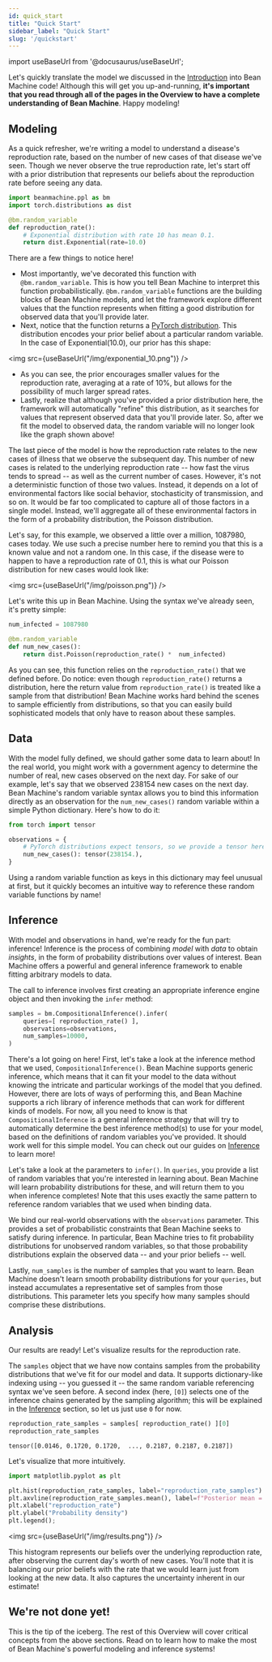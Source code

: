 ```yaml
---
id: quick_start
title: "Quick Start"
sidebar_label: "Quick Start"
slug: '/quickstart'
---
```

import useBaseUrl from '@docusaurus/useBaseUrl';

<!-- @import "../../header.md" -->

Let's quickly translate the model we discussed in the [Introduction](../introduction/introduction.md) into Bean Machine code! Although this will get you up-and-running, **it's important that you read through all of the pages in the Overview to have a complete understanding of Bean Machine**. Happy modeling!

## Modeling

As a quick refresher, we're writing a model to understand a disease's reproduction rate, based on the number of new cases of that disease we've seen. Though we never observe the true reproduction rate, let's start off with a prior distribution that represents our beliefs about the reproduction rate before seeing any data.

```py
import beanmachine.ppl as bm
import torch.distributions as dist

@bm.random_variable
def reproduction_rate():
    # Exponential distribution with rate 10 has mean 0.1.
    return dist.Exponential(rate=10.0)
```

There are a few things to notice here!

  * Most importantly, we've decorated this function with `@bm.random_variable`. This is how you tell Bean Machine to interpret this function probabilistically. `@bm.random_variable` functions are the building blocks of Bean Machine models, and let the framework explore different values that the function represents when fitting a good distribution for observed data that you'll provide later.
  * Next, notice that the function returns a [PyTorch distribution](https://pytorch.org/docs/stable/distributions.html?highlight=distribution#module-torch.distributions). This distribution encodes your prior belief about a particular random variable. In the case of $\text{Exponential}(10.0)$, our prior has this shape:

<img src={useBaseUrl("/img/exponential_10.png")} />

  * As you can see, the prior encourages smaller values for the reproduction rate, averaging at a rate of 10%, but allows for the possibility of much larger spread rates.
  * Lastly, realize that although you've provided a prior distribution here, the framework will automatically "refine" this distribution, as it searches for values that represent observed data that you'll provide later. So, after we fit the model to observed data, the random variable will no longer look like the graph shown above!

The last piece of the model is how the reproduction rate relates to the new cases of illness that we observe the subsequent day. This number of new cases is related to the underlying reproduction rate -- how fast the virus tends to spread -- as well as the current number of cases. However, it's not a deterministic function of those two values. Instead, it depends on a lot of environmental factors like social behavior, stochasticity of transmission, and so on. It would be far too complicated to capture all of those factors in a single model. Instead, we'll aggregate all of these environmental factors in the form of a probability distribution, the $\text{Poisson}$ distribution.

Let's say, for this example, we observed a little over a million, 1087980, cases today. We use such a precise number here to remind you that this is a known value and not a random one. In this case, if the disease were to happen to have a reproduction rate of 0.1, this is what our $\text{Poisson}$ distribution for new cases would look like:

<img src={useBaseUrl("/img/poisson.png")} />

Let's write this up in Bean Machine. Using the syntax we've already seen, it's pretty simple:

```py
num_infected = 1087980

@bm.random_variable
def num_new_cases():
    return dist.Poisson(reproduction_rate() *  num_infected)
```

As you can see, this function relies on the `reproduction_rate()` that we defined before. Do notice: even though `reproduction_rate()` returns a distribution, here the return value from `reproduction_rate()` is treated like a sample from that distribution! Bean Machine works hard behind the scenes to sample efficiently from distributions, so that you can easily build sophisticated models that only have to reason about these samples.

## Data

With the model fully defined, we should gather some data to learn about! In the real world, you might work with a government agency to determine the number of real, new cases observed on the next day. For sake of our example, let's say that we observed 238154 new cases on the next day. Bean Machine's random variable syntax allows you to bind this information directly as an observation for the `num_new_cases()` random variable within a simple Python dictionary. Here's how to do it:

```py
from torch import tensor

observations = {
    # PyTorch distributions expect tensors, so we provide a tensor here.
    num_new_cases(): tensor(238154.),
}
```

Using a random variable function as keys in this dictionary may feel unusual at first, but it quickly becomes an intuitive way to reference these random variable functions by name!

## Inference

With model and observations in hand, we're ready for the fun part: inference! Inference is the process of combining _model_ with _data_ to obtain _insights_, in the form of probability distributions over values of interest. Bean Machine offers a powerful and general inference framework to enable fitting arbitrary models to data.

The call to inference involves first creating an appropriate inference engine object and then invoking the `infer` method:

```py
samples = bm.CompositionalInference().infer(
    queries=[ reproduction_rate() ],
    observations=observations,
    num_samples=10000,
)
```

There's a lot going on here! First, let's take a look at the inference method that we used, `CompositionalInference()`. Bean Machine supports generic inference, which means that it can fit your model to the data without knowing the intricate and particular workings of the model that you defined. However, there are lots of ways of performing this, and Bean Machine supports a rich library of inference methods that can work for different kinds of models. For now, all you need to know is that `CompositionalInference` is a general inference strategy that will try to automatically determine the best inference method(s) to use for your model, based on the definitions of random variables you've provided. It should work well for this simple model. You can check out our guides on [Inference](../inference/inference.md) to learn more!

Let's take a look at the parameters to `infer()`. In `queries`, you provide a list of random variables that you're interested in learning about. Bean Machine will learn probability distributions for these, and will return them to you when inference completes! Note that this uses exactly the same pattern to reference random variables that we used when binding data.

We bind our real-world observations with the `observations` parameter. This provides a set of probabilistic constraints that Bean Machine seeks to satisfy during inference. In particular, Bean Machine tries to fit probability distributions for unobserved random variables, so that those probability distributions explain the observed data -- and your prior beliefs -- well.

Lastly, `num_samples` is the number of samples that you want to learn. Bean Machine doesn't learn smooth probability distributions for your `queries`, but instead accumulates a representative set of samples from those distributions. This parameter lets you specify how many samples should comprise these distributions.

## Analysis

Our results are ready! Let's visualize results for the reproduction rate.

The `samples` object that we have now contains samples from the probability distributions that we've fit for our model and data. It supports dictionary-like indexing using -- you guessed it -- the same random variable referencing syntax we've seen before. A second index (here, `[0]`) selects one of the inference chains generated by the sampling algorithm; this will be explained in the [Inference](../inference/inference.md) section, so let us just use `0` for now.

<!-- TODO: The syntax for accessing samples is ugly because of chains and detaching. We should fix it. -->
```py
reproduction_rate_samples = samples[ reproduction_rate() ][0]
reproduction_rate_samples
```

```
tensor([0.0146, 0.1720, 0.1720,  ..., 0.2187, 0.2187, 0.2187])
```

Let's visualize that more intuitively.

```py
import matplotlib.pyplot as plt

plt.hist(reproduction_rate_samples, label="reproduction_rate_samples")
plt.axvline(reproduction_rate_samples.mean(), label=f"Posterior mean = {reproduction_rate_samples.mean() :.2f}", color="K")
plt.xlabel("reproduction_rate")
plt.ylabel("Probability density")
plt.legend();
```

<img src={useBaseUrl("/img/results.png")} />

This histogram represents our beliefs over the underlying reproduction rate, after observing the current day's worth of new cases. You'll note that it is balancing our prior beliefs with the rate that we would learn just from looking at the new data. It also captures the uncertainty inherent in our estimate!

## We're not done yet!

This is the tip of the iceberg. The rest of this Overview will cover critical concepts from the above sections. Read on to learn how to make the most of Bean Machine's powerful modeling and inference systems!

<!-- ## Quick start Part 1

### Modeling

At this point it would be helpful to briefly look at our example model written in Bean Machine.
Random variables such as `reproduction_rate` and `num_new_cases` are represented as functions which compute the Conditional Probability Distribution (CPD) of these variables and return a [PyTorch distribution object](https://pytorch.org/docs/stable/distributions.html?highlight=distribution#module-torch.distributions).
These **dependency functions** that compute the CPD are marked with the `beanmachine.ppl.random_variable` decorator and all Elementary Probability Distributions (EPDs) are based on PyTorch EPDs in the `torch.distribution` package.

```py
import beanmachine.ppl as bm
import torch.distributions as dist
from torch import tensor


num_infected = 1087980

@bm.random_variable
def reproduction_rate():
    return dist.Exponential(1 / 0.1)

@bm.random_variable
def num_new_cases():
    return dist.Poisson(reproduction_rate() *  num_infected)
```

### Inference

The call to inference involves first creating an appropriate inference engine object and then invoking the `infer` method as follows

```py
engine = bm.CompositionalInference()
samples = engine.infer(
    queries = [reproduction_rate()],
    observations = {num_new_cases() : tensor(238154.0)},
    num_samples = 1000,
)
```

Here it is important to note that the call `reproduction_rate()` in the list of queried variables refers to the name of a random variable while the same call in the dependency function  of `num_new_cases()` refers to the value of the random variable.

The semantics of the `infer` call are to request the posterior distribution of the random variable `reproduction_rate()` given that the value of the random variable `num_new_cases()` is equal to `238154`.
Note that all values in Bean Machine are represented as PyTorch tensors.

### Results

The inference engine that we are using in this example is an instance of Markov Chain Monte Carlo (MCMC) inference which represents the posterior as a set of samples.
We can inspect these samples by using the function call `reproduction_rate()` to refer to the name of a random variable as follows,

```py
samples[reproduction_rate()]
```

```
tensor([[0.2189, 0.2187, 0.2188,  ..., 0.2186, 0.2187, 0.2188],
        [0.2187, 0.2192, 0.2185,  ..., 0.2187, 0.2182, 0.2183],
        [0.2181, 0.2197, 0.2188,  ..., 0.2185, 0.2191, 0.2187],
        [0.2188, 0.2184, 0.2183,  ..., 0.2183, 0.2189, 0.2189]],
       grad_fn=<SliceBackward>)
```

By default inference produces samples from 4 independent chains, hence the 4 arrays above.
This can be controlled with the `num_chains` parameter.
Of course, we can do the usual PyTorch tensor operations on these samples,

```py
samples[reproduction_rate()].mean().item()
```

```
0.2188912332057953
```

### Diagnostics

The Bean Machine library has standard MCMC diagnostics available.
These diagnostics can be accessed through `Diagnostics` as follows

```py
diag = bm.Diagnostics(samples)
diag.summary()
```

|                              |avg       |std      |2.5%       |50%     |97.5%     |r_hat        |n_eff|
|---|---|---|---|---|---|---|---|
|reproduction_rate()[]  |0.218891  |0.000454  |0.218011  |0.218889  |0.219761  |1.003263  |2356.885498|

In addition to the numerical diagnostics, other standard graphs can also be produced as follows

```py
diag.plot(display=True)
```

![Trace Plot](trace1.png)

![Auto Correlation Plot](autocorr1.png) -->
